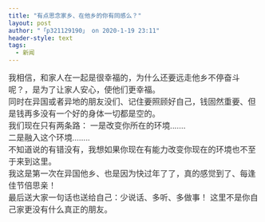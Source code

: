 ```yaml
---
title: "有点思念家乡、在他乡的你有同感么？"
layout: post
author: "「p321129190」 on 2020-1-19 23:11"
header-style: text
tags:
  - 新闻
---
```


<head></head>
<body>
 <font color="#333333"><font face="微软雅黑, Arial"><font style="font-size:16px">我相信，和家人在一起是很幸福的，为什么还要远走他乡不停奋斗呢？，是为了让家人安心，使他们更幸福。<br> 同时在异国或者异地的朋友没们、记住要照顾好自己，钱固然重要、但是钱再多没有一个好的身体一切都是空的。<br> 我们现在只有两条路：</font></font></font>
 <font color="#333333"><font face="微软雅黑, Arial"><font style="font-size:16px">一是改变你所在的环境.......<br> 二是融入这个环境........<br> 不知道说的有错没有，我想如果你现在有能力改变你现在的环境也不至于来到这里。<br> 我这是第一次在异国他乡、也是因为快过年了了，真的感觉到了、每逢佳节倍思亲！<br> 最后送大家一句话也送给自己：少说话、多听、多做事！ 这里不是你自己家更没有什么真正的朋友。</font></font></font>
 <br> 
 <br>
</body>


